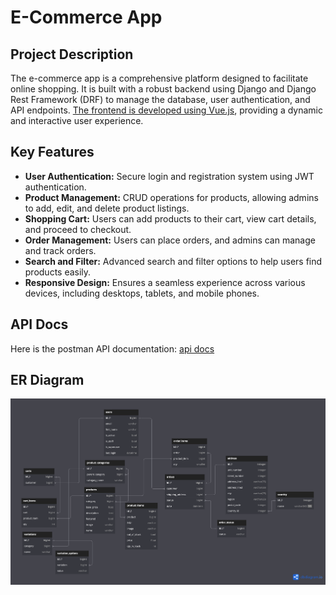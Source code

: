 # E-Commerce App

## Project Description

The e-commerce app is a comprehensive platform designed to facilitate online shopping. It is built with a robust backend using Django and Django Rest Framework (DRF) to manage the database, user authentication, and API endpoints. [The frontend is developed using Vue.js](https://github.com/aliii010/e-commerce-vue), providing a dynamic and interactive user experience.

## Key Features

- **User Authentication:** Secure login and registration system using JWT authentication.
- **Product Management:** CRUD operations for products, allowing admins to add, edit, and delete product listings.
- **Shopping Cart:** Users can add products to their cart, view cart details, and proceed to checkout.
- **Order Management:** Users can place orders, and admins can manage and track orders.
- **Search and Filter:** Advanced search and filter options to help users find products easily.
- **Responsive Design:** Ensures a seamless experience across various devices, including desktops, tablets, and mobile phones.

## API Docs

Here is the postman API documentation: [api docs](https://documenter.getpostman.com/view/32057056/2sA3kPoim7)

## ER Diagram

<img src="ER.png" alt="ER diagram">
